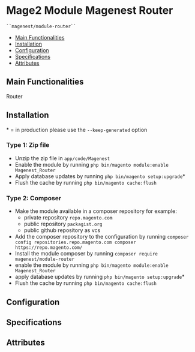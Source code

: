 # Mage2 Module Magenest Router

    ``magenest/module-router``

 - [Main Functionalities](#markdown-header-main-functionalities)
 - [Installation](#markdown-header-installation)
 - [Configuration](#markdown-header-configuration)
 - [Specifications](#markdown-header-specifications)
 - [Attributes](#markdown-header-attributes)


## Main Functionalities
Router

## Installation
\* = in production please use the `--keep-generated` option

### Type 1: Zip file

 - Unzip the zip file in `app/code/Magenest`
 - Enable the module by running `php bin/magento module:enable Magenest_Router`
 - Apply database updates by running `php bin/magento setup:upgrade`\*
 - Flush the cache by running `php bin/magento cache:flush`

### Type 2: Composer

 - Make the module available in a composer repository for example:
    - private repository `repo.magento.com`
    - public repository `packagist.org`
    - public github repository as vcs
 - Add the composer repository to the configuration by running `composer config repositories.repo.magento.com composer https://repo.magento.com/`
 - Install the module composer by running `composer require magenest/module-router`
 - enable the module by running `php bin/magento module:enable Magenest_Router`
 - apply database updates by running `php bin/magento setup:upgrade`\*
 - Flush the cache by running `php bin/magento cache:flush`


## Configuration




## Specifications




## Attributes



